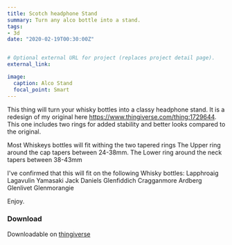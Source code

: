 ```yaml
---
title: Scotch headphone Stand
summary: Turn any alco bottle into a stand.		 
tags:
- 3d
date: "2020-02-19T00:30:00Z"


# Optional external URL for project (replaces project detail page).
external_link: 

image:
  caption: Alco Stand
  focal_point: Smart
---
```


This thing will turn your whisky bottles into a classy headphone stand.
It is a redesign of my original here https://www.thingiverse.com/thing:1729644. This one includes two rings for added stability and better looks compared to the original. 

Most Whiskeys bottles will fit withing the two tapered rings
The Upper ring around the cap tapers between 24-38mm.
The Lower ring around the neck tapers between 38-43mm

I've confirmed that this will fit on the following Whisky bottles:
Lapphroaig
Lagavulin
Yamasaki
Jack Daniels
Glenfiddich
Cragganmore
Ardberg
Glenlivet
Glenmorangie

Enjoy.


### Download 

Downloadable on [thingiverse](https://www.thingiverse.com/thing:2263144)

